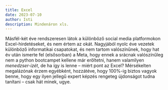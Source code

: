```yaml
---
title: Excel
date: 2023-07-10
author: Isti
description: Mindenáron xls.
---
```

Másfél-két éve rendszeresen látok a különböző social media platformokon Excel-hirdetéseket, és nem értem az okát. Nagyjából nyolc éve vezetek különböző informatikai csapatokat, és nem tartom valószínűnek, hogy hat év után ismerte fel (elsősorban) a Meta, hogy ennek a srácnak valószínűleg nem a python bootcampet kellene már erőltetni, hanem valamilyen *menedzser-izét*, de ha így is lenne – miért pont az Excel? Mérsékelten megalázónak érzem egyébként, hozzátéve, hogy 100%-ig biztos vagyok benne, hogy egy ilyen jellegű expert képzés rengeteg újdonságot tudna tanítani – csak hát minek, ugye.
